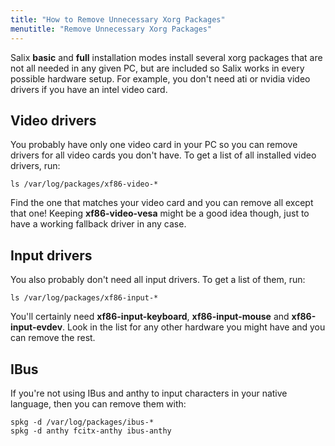 ```yaml
---
title: "How to Remove Unnecessary Xorg Packages"
menutitle: "Remove Unnecessary Xorg Packages"
---
```


Salix __basic__ and __full__ installation modes install several xorg packages
that are not all needed in any given PC, but are included so Salix works in
every possible hardware setup. For example, you don't need ati or nvidia video
drivers if you have an intel video card.

## Video drivers 

You probably have only one video card in your PC so you can remove drivers for
all video cards you don't have. To get a list of all installed video drivers,
run:


```
ls /var/log/packages/xf86-video-*
```

Find the one that matches your video card and you can remove all except that
one! Keeping __xf86-video-vesa__ might be a good idea though, just to have a
working fallback driver in any case.

## Input drivers 

You also probably don't need all input drivers. To get a list of them, run:

```
ls /var/log/packages/xf86-input-*
```

You'll certainly need __xf86-input-keyboard__, __xf86-input-mouse__ and
__xf86-input-evdev__. Look in the list for any other hardware you might have
and you can remove the rest.

## IBus 

If you're not using IBus and anthy to input characters in your native
language, then you can remove them with:

```
spkg -d /var/log/packages/ibus-*
spkg -d anthy fcitx-anthy ibus-anthy
```

